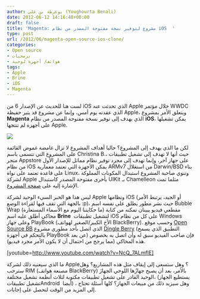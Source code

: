 ```yaml
---
author: يوغرطة بن علي (Youghourta Benali)
date: 2012-06-12 14:16:48+00:00
draft: false
title: 'Magenta: مشروع لتوفير نسخة مفتوحة المصدر من نظام iOS  '
type: post
url: /2012/06/magenta-open-source-ios-clone/
categories:
- Open source
- برمجيات
- هواتف/ أجهزة لوحية
tags:
- Apple
- Brine
- iOS
- Magenta
---
```


لست هنا للحديث عن الإصدار 6 من iOS الذي تحدثت عنه Apple خلال مؤتمر WWDC الذي عقدته يوم أمس، وإنما عن مشروع قد يثير حفيظة Apple، ويتعلق الأمر بمشروع **Magenta** الذي يهدف إلى توفير نسخة مفتوحة المصدر من نظام **iOS**، يمكن تشغيلها على أجهزة لم تنتجها Apple.




[![](http://www.it-scoop.com/wp-content/uploads/2012/06/Magenta.png)
](http://www.it-scoop.com/wp-content/uploads/2012/06/Magenta.png)




لكن ما الذي يهدف إلى المشروع؟ حاليا أهداف المشروع لا تزال غامضة غموض القائمة على المشروع التي تتسمى باسم Christina B.، حيث أنها لا تهدف إلى تشغيل تطبيقات متجر Appstore على جهاز آخر، وإنما تهدف إلى مجرد توفير نظام مماثل للإصدار الأول من نظام iOS يمكن الأجهزة التي تعتمد معمارية ARMv7 من استغلال Darwin/BSD بناء على قاعدة تعتمد على نواة Linux، وتنوي صاحبة المشروع استبدال المكونات المملوكة لشركة Apple بأخرى مفتوحة المصدر كاستبدال UIKit بـ Chamelleon مثلما تمت الإشارة إليه على [صفحة المشروع](http://crna.cc/magenta.html).




ليس هذا هو الخبر السيء الوحيد لشركة Apple ونظامها iOS (أو الجيد، يرتبط الأمر بالجهة التي تقف فيها لقراءة الوضع :p)، حيث نشر مطور يطلق على نفسه اسم Bubble Wrap (ما حكايتنا اليوم مع الأسماء المستعارة) مقطعي فيديو يبينان تمكنه من كتابة محاكي أطلق عليه اسم **Brine**  لتشغيل تطبيقات iOS على كل من نظام Windows وعلى جهاز PlayBook (الأخ الكبير/الصغير لهواتف BlackBerry). وحسب موقع [Open Source BB](http://opensourcebb.com/2012/06/brine-an-ios-emulator-for-playbook-not-yet-available/) الذي اتصل بأحد مطوري مشروع [Dingle Berry](http://www.it-scoop.com/2011/12/playbook-dingleberry/) (التطبيق الذي يسمح بالتحكم في أجهزة PlayBook عن بعد) فإن صاحب الفيديو سبق له وأن اتصل به بخصوص هذه المحاكي (مما يرجح من احتمال أن لا يكون الأمر مجرد فيديو).




<!-- more -->


[youtube=http://www.youtube.com/watch?v=NcQ_7ALmflE]


ما الذي سيعنيه ذلك لشركة Apple؟ وهل ستسعى إلى إيقاف مثل هذه المشاريع؟ وهل سترحب RIM (مصنعة هواتف BlackBerry) بالأمر، بعد أن يصبح جهازُها اللوحي الجهازَ الوحيد القادر على تشغيل تطبيقات مكتوبة لثلاث أنظمة تشغيل مختلفة، (يستطيع الجهاز تشغيل تطبيقاتAndroid  أيضا) ، وهل سيزيد ذلك من مبيعات الجهاز؟ كلها أسئلة تحتاج إلى المزيد من الوقت لتحصل على إجابات.
